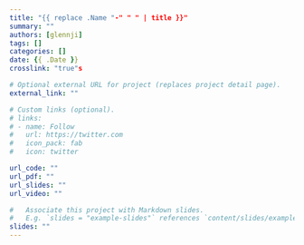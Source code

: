```yaml
---
title: "{{ replace .Name "-" " " | title }}"
summary: ""
authors: [glennji]
tags: []
categories: []
date: {{ .Date }}
crosslink: "true"s

# Optional external URL for project (replaces project detail page).
external_link: ""

# Custom links (optional).
# links:
# - name: Follow
#   url: https://twitter.com
#   icon_pack: fab
#   icon: twitter

url_code: ""
url_pdf: ""
url_slides: ""
url_video: ""

#   Associate this project with Markdown slides.
#   E.g. `slides = "example-slides"` references `content/slides/example-slides.md`.
slides: ""
---
```

